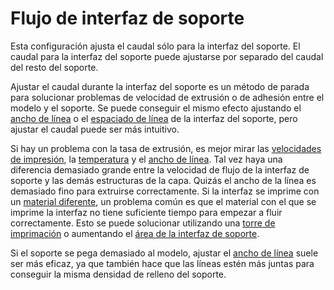 Flujo de interfaz de soporte
====
Esta configuración ajusta el caudal sólo para la interfaz del soporte. El caudal para la interfaz del soporte puede ajustarse por separado del caudal del resto del soporte.

Ajustar el caudal durante la interfaz del soporte es un método de parada para solucionar problemas de velocidad de extrusión o de adhesión entre el modelo y el soporte. Se puede conseguir el mismo efecto ajustando el [ancho de línea](../resolution/support_interface_line_width.md) o el [espaciado de línea](../soporte/support/support_roof_line_distance.md) de la interfaz del soporte, pero ajustar el caudal puede ser más intuitivo.

Si hay un problema con la tasa de extrusión, es mejor mirar las [velocidades de impresión](../speed/speed_support_interface.md), la [temperatura](material_print_temperature.md) y el [ancho de línea](../resolution/support_interface_line_width.md). Tal vez haya una diferencia demasiado grande entre la velocidad de flujo de la interfaz de soporte y las demás estructuras de la capa. Quizás el ancho de la línea es demasiado fino para extruirse correctamente. Si la interfaz se imprime con un [material diferente](../support/support_interface_extruder_nr.md), un problema común es que el material con el que se imprime la interfaz no tiene suficiente tiempo para empezar a fluir correctamente. Esto se puede solucionar utilizando una [torre de imprimación](../dual/prime_tower_enable.md) o aumentando el [área de la interfaz de soporte](../support/support_interface_offset.md).

Si el soporte se pega demasiado al modelo, ajustar el [ancho de línea](../resolution/support_interface_line_width.md) suele ser más eficaz, ya que también hace que las líneas estén más juntas para conseguir la misma densidad de relleno del soporte.